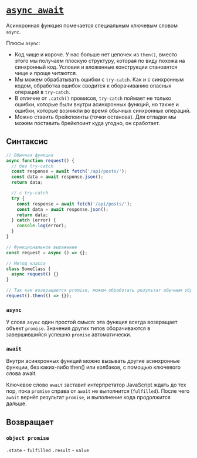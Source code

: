# [`async await`](../index.md)

Асинхронная функция помечается специальным ключевым словом `async`.

Плюсы `async`:

- Код чище и короче. У нас больше нет цепочек из `then()`, вместо этого мы получаем плоскую структуру, которая по виду похожа на синхронный код. Условия и вложенные конструкции становятся чище и проще читаются.
- Мы можем обрабатывать ошибки с `try-catch`. Как и с синхронным кодом, обработка ошибок сводится к оборачиванию опасных операций в `try-catch`.
- В отличие от `.catch()` промисов, `try-catch` поймает не только ошибки, которые были внутри асинхронных функций, но также и ошибки, которые возникли во время обычных синхронных операций.
- Можно ставить брейкпоинты (точки останова). Для отладки мы можем поставить брейкпоинт куда угодно, он сработает.

## Синтаксис

```js
// Обычная функция
async function request() {
  // без try-catch
  const response = await fetch('/api/posts/');
  const data = await response.json();
  return data;

  // с try-catch
  try {
    const response = await fetch('/api/posts/');
    const data = await response.json();
    return data;
  } catch (error) {
    console.log(error);
  }
}

// Функциональное выражение
const request = async () => {};

// Метод класса
class SomeClass {
  async request() {}
}

// Так как возвращается promise, можем обработать результат обычным образом
request().then(() => {});
```

### `async`

У слова `async` один простой смысл: эта функция всегда возвращает объект `promise`. Значения других типов оборачиваются в завершившийся успешно `promise` автоматически.

### `await`

Внутри асинхронных функций можно вызывать другие асинхронные функции, без каких-либо then() или колбэков, с помощью ключевого слова await.

Ключевое слово `await` заставит интерпретатор JavaScript ждать до тех пор, пока `promise` справа от `await` не выполнится (`fulfilled`). После чего `await` вернёт результат `promise`, и выполнение кода продолжится дальше.

## Возвращает

### `object promise`

`.state` - `fulfilled`
`.result` - `value`
